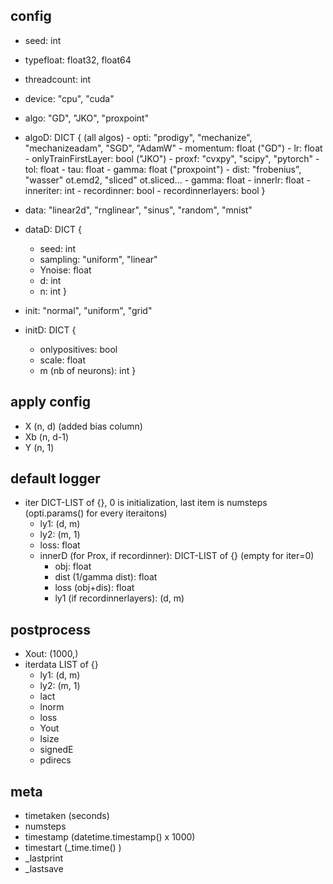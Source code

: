 config
---
- seed: int
- typefloat: float32, float64
- threadcount: int
- device: "cpu", "cuda"
- algo: "GD", "JKO", "proxpoint"
- algoD: DICT {
    (all algos)
        - opti: "prodigy", "mechanize", "mechanizeadam", "SGD", "AdamW"
        - momentum: float
    ("GD")
        - lr: float
        - onlyTrainFirstLayer: bool
    ("JKO")
        - proxf: "cvxpy", "scipy", "pytorch"
        - tol: float
        - tau: float
        - gamma: float
    ("proxpoint")
        - dist: "frobenius", "wasser" ot.emd2, "sliced" ot.sliced...
        - gamma: float
        - innerlr: float
        - inneriter: int
        - recordinner: bool
        - recordinnerlayers: bool
}

- data: "linear2d", "rnglinear", "sinus", "random", "mnist"
- dataD: DICT {
    - seed: int
    - sampling: "uniform", "linear"
    - Ynoise: float
    - d: int
    - n: int
}

- init: "normal", "uniform", "grid"
- initD: DICT {
    - onlypositives: bool
    - scale: float
    - m (nb of neurons): int
}

apply config
---
- X (n, d) (added bias column)
- Xb (n, d-1)
- Y (n, 1)

default logger
---
- iter DICT-LIST of {}, 0 is initialization, last item is numsteps 
    (opti.params() for every iteraitons)
    - ly1: (d, m)
    - ly2: (m, 1)
    - loss: float
    - innerD (for Prox, if recordinner): DICT-LIST of {}
        (empty for iter=0)
        - obj: float
        - dist (1/gamma dist): float
        - loss (obj+dis): float
        - ly1 (if recordinnerlayers): (d, m)

postprocess
---
- Xout: (1000,)
- iterdata LIST of {}
    - ly1: (d, m)
    - ly2: (m, 1)
    - lact
    - lnorm
    - loss
    - Yout
    - lsize
    - signedE
    - pdirecs

meta
---
- timetaken (seconds)
- numsteps
- timestamp (datetime.timestamp() x 1000)
- timestart (_time.time() )
- _lastprint
- _lastsave
